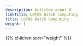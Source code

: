 ```yaml
---
description: Articles about X
linkTitle: LOTUS Batch Computing
title: LOTUS Batch Computing
weight: 1
---
```


{{% children sort="weight" %}}